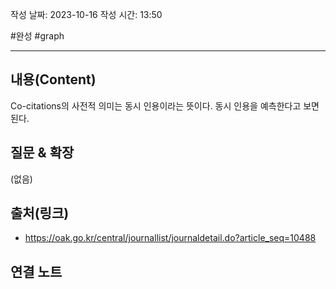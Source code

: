 작성 날짜: 2023-10-16
작성 시간: 13:50

#완성  #graph

----
## 내용(Content)
Co-citations의 사전적 의미는 동시 인용이라는 뜻이다. 동시 인용을 예측한다고 보면 된다.

## 질문 & 확장

(없음)

## 출처(링크)
- https://oak.go.kr/central/journallist/journaldetail.do?article_seq=10488

## 연결 노트











